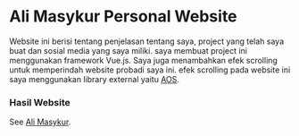 # Ali Masykur Personal Website
Website ini berisi tentang penjelasan tentang saya, project yang telah saya buat dan sosial media yang saya miliki.
saya membuat project ini menggunakan framework Vue.js. Saya juga menambahkan efek scrolling untuk memperindah website probadi saya ini. efek scrolling pada website ini saya menggunakan library external yaitu [AOS](https://michalsnik.github.io/aos/). 

### Hasil Website
See [Ali Masykur](https://ali-masykur.web.app/).

